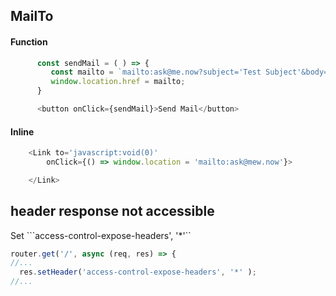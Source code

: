 ## MailTo 

#### Function
```js
      const sendMail = ( ) => {
         const mailto = `mailto:ask@me.now?subject='Test Subject'&body='Test Body'`
         window.location.href = mailto;
      }

      <button onClick={sendMail}>Send Mail</button>
```

#### Inline
```js
    <Link to='javascript:void(0)'
        onClick={() => window.location = 'mailto:ask@mew.now'}>

    </Link>
```




## header response not accessible

Set ```access-control-expose-headers', '*'``

```js
router.get('/', async (req, res) => {
//...
  res.setHeader('access-control-expose-headers', '*' );
//...
```